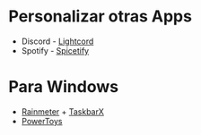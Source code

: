 # Personalizar otras Apps
- Discord - [Lightcord](https://github.com/Lightcord/Lightcord)
- Spotify - [Spicetify](https://github.com/khanhas/spicetify-cli)

# Para Windows
- [Rainmeter](https://www.rainmeter.net) + [TaskbarX](https://github.com/ChrisAnd1998/TaskbarX)
- [PowerToys](https://github.com/microsoft/PowerToys)
